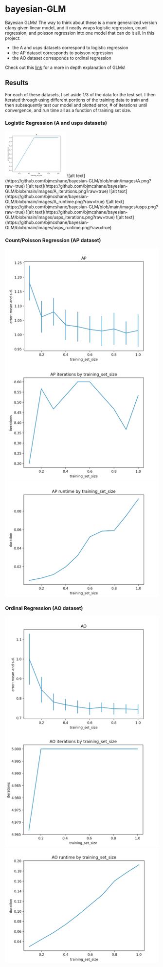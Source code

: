 # bayesian-GLM
Bayesian GLMs! The way to think about these is a more generalized version ofany given linear model, and it neatly wraps logistic regression, count regression, and poisson regression into one model that can do it all. In this project:
- the A and usps datasets correspond to logistic regression
- the AP dataset corresponds to poisson regression
- the AO dataset corresponds to ordinal regression

Check out this [link](https://towardsdatascience.com/generalized-linear-models-9cbf848bb8ab) for a more in depth explanation of GLMs!

## Results
For each of these datasets, I set aside 1/3 of the data for the test set. I then iterated through using different portions of the training data to train and then subsequently test our model and plotted error, # of iterations until convergence, and run time all as a function of training set size.

### Logistic Regression (A and usps datasets)
<img src="https://github.com/bjmcshane/bayesian-GLM/blob/main/images/A.png?raw=true" alt="drawing" width="200"/>
![alt text](https://github.com/bjmcshane/bayesian-GLM/blob/main/images/A.png?raw=true)
![alt text](https://github.com/bjmcshane/bayesian-GLM/blob/main/images/A_iterations.png?raw=true)
![alt text](https://github.com/bjmcshane/bayesian-GLM/blob/main/images/A_runtime.png?raw=true)
![alt text](https://github.com/bjmcshane/bayesian-GLM/blob/main/images/usps.png?raw=true)
![alt text](https://github.com/bjmcshane/bayesian-GLM/blob/main/images/usps_iterations.png?raw=true)
![alt text](https://github.com/bjmcshane/bayesian-GLM/blob/main/images/usps_runtime.png?raw=true)



### Count/Poisson Regression (AP dataset)
![alt text](https://github.com/bjmcshane/bayesian-GLM/blob/main/images/AP.png?raw=true)
![alt text](https://github.com/bjmcshane/bayesian-GLM/blob/main/images/AP_iterations.png?raw=true)
![alt text](https://github.com/bjmcshane/bayesian-GLM/blob/main/images/AP_runtime.png?raw=true)



### Ordinal Regression (AO dataset)
![alt text](https://github.com/bjmcshane/bayesian-GLM/blob/main/images/AO.png?raw=true)
![alt text](https://github.com/bjmcshane/bayesian-GLM/blob/main/images/AO_iterations.png?raw=true)
![alt text](https://github.com/bjmcshane/bayesian-GLM/blob/main/images/AO_runtime.png?raw=true)



